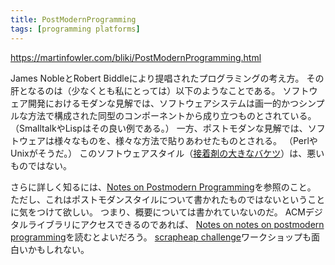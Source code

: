 ```yaml
---
title: PostModernProgramming
tags: [programming platforms]
---
```


https://martinfowler.com/bliki/PostModernProgramming.html

James NobleとRobert Biddleにより提唱されたプログラミングの考え方。
その肝となるのは（少なくとも私にとっては）以下のようなことである。
ソフトウェア開発におけるモダンな見解では、ソフトウェアシステムは画一的かつシンプルな方法で構成された同型のコンポーネントから成り立つものとされている。
（SmalltalkやLispはその良い例である。）
一方、ポストモダンな見解では、ソフトウェアは様々なものを、様々な方法で貼りあわせたものとされる。
（PerlやUnixがそうだ。）
このソフトウェアスタイル（[接着剤の大きなバケツ](http://www.laputan.org/catfish/archives/000103.html)）は、悪いものではない。

さらに詳しく知るには、[Notes on Postmodern Programming](http://www.mcs.vuw.ac.nz/comp/Publications/CS-TR-02-9.abs.html)を参照のこと。
ただし、これはポストモダンスタイルについて書かれたものではないということに気をつけて欲しい。
つまり、概要については書かれていないのだ。
ACMデジタルライブラリにアクセスできるのであれば、
[Notes on notes on postmodern programming](http://portal.acm.org/citation.cfm?id=1028710)を読むとよいだろう。
[scrapheap challenge](http://www.xpdeveloper.com/xpdwiki/Wiki.jsp?page=ScrapheapChallenge)ワークショップも面白いかもしれない。
